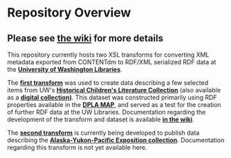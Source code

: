 # Repository Overview
## Please see [the wiki](https://github.com/briesenberg07/CONTENTdm-to-RDF-XML/wiki/Historical-Children's-Literature-Transform-Overview) for more details
This repository currently hosts two XSL transforms for converting XML metadata exported from CONTENTdm to RDF/XML serialized RDF data at the **[University of Washington Libraries](http://www.lib.washington.edu/)**.

The **[first transform](Cdm2RdfXml_01.xsl)** was used to create data describing a few selected items from UW's **[Historical Children's Literature Collection](http://guides.lib.uw.edu/c.php?g=341698&p=2299537)** (also available as a **[digital collection](http://content.lib.washington.edu/childrensweb/index.html))**. This dataset was constructed primarily using RDF properties available in the **[DPLA MAP](https://pro.dp.la/hubs/metadata-application-profile)**, and served as a test for the creation of further RDF data at the UW Libraries. Documentation regarding the development of the transform and dataset is available **[in the wiki](https://github.com/briesenberg07/CONTENTdm-to-RDF-XML/wiki/Historical-Children's-Literature-Transform-Overview)**.

The **[second transform](Cdm2RdfXml_02.xsl)** is currently being developed to publish data describing the **[Alaska-Yukon-Pacific Exposition collection](http://content.lib.washington.edu/aypweb/index.html)**. Documentation regarding this transform is not yet available here.
